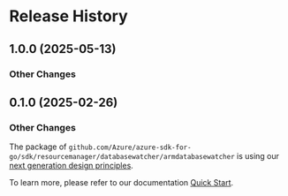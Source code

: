 # Release History

## 1.0.0 (2025-05-13)
### Other Changes


## 0.1.0 (2025-02-26)
### Other Changes

The package of `github.com/Azure/azure-sdk-for-go/sdk/resourcemanager/databasewatcher/armdatabasewatcher` is using our [next generation design principles](https://azure.github.io/azure-sdk/general_introduction.html).

To learn more, please refer to our documentation [Quick Start](https://aka.ms/azsdk/go/mgmt).